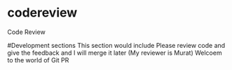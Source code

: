 # codereview
Code Review
 
#Development sections
This section would include
Please review code and give the feedback and I will merge it later (My reviewer is Murat)
Welcoem to the world of Git PR
 
